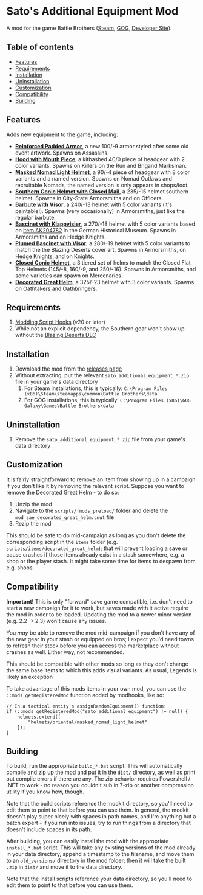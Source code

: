 # Sato's Additional Equipment Mod

A mod for the game Battle Brothers ([Steam](https://store.steampowered.com/app/365360/Battle_Brothers/), [GOG](https://www.gog.com/game/battle_brothers), [Developer Site](http://battlebrothersgame.com/buy-battle-brothers/)).

## Table of contents

-   [Features](#features)
-   [Requirements](#requirements)
-   [Installation](#installation)
-   [Uninstallation](#uninstallation)
-   [Customization](#customization)
-   [Compatibility](#compatibility)
-   [Building](#building)

## Features

Adds new equipment to the game, including:

- **[Reinforced Padded Armor](./screenshots/ReinforcedPaddedArmorItemCard.png)**, a new 100/-9 armor styled after some old event artwork. Spawns on Assassins.
- **[Hood with Mouth Piece](./screenshots/HoodWithMouthPieceItemCard.png)**, a kitbashed 40/0 piece of headgear with 2 color variants. Spawns on Killers on the Run and Brigand Marksman.
- **[Masked Nomad Light Helmet](./screenshots/MaskedLightNomadHelmetItemCard.png)**, a 90/-4 piece of headgear with 8 color variants and a named version. Spawns on Nomad Outlaws and recruitable Nomads, the named version is only appears in shops/loot.
- **[Southern Conic Helmet with Closed Mail](./screenshots/SouthernConicHelmetWithClosedMailItemCard.png)**, a 235/-15 helmet southern helmet. Spawns in City-State Armorsmiths and on Officers.
- **[Barbute with Visor](./screenshots/BarbuteWithVisorItemCard.png)**, a 240/-13 helmet with 5 color variants (it's paintable!). Spawns (very occasionally) in Armorsmiths, just like the regular barbute.
- **[Bascinet with Klappvisier](./screenshots/BascinetWithKlappvisierItemCard.png)**, a 270/-18 helmet with 5 color variants based on [item AK204782](https://objekt.db.dhm.de/objekt/AK204782) in the German Historical Museum. Spawns in Armorsmiths and on Hedge Knights.
- **[Plumed Bascinet with Visor](./screenshots/BascinetWithVisorItemCard.png)**, a 280/-19 helmet with 5 color variants to match the the Blazing Deserts cover art. Spawns in Armorsmiths, on Hedge Knights, and on Knights.
- **[Closed Conic Helmet](./screenshots/ClosedConicHelmetItemCard.png)**, a 3 tiered set of helms to match the Closed Flat Top Helmets (145/-8, 160/-9, and 250/-16). Spawns in Armorsmiths, and some varieties can spawn on Mercenaries.
- **[Decorated Great Helm](./screenshots/DecoratedGreatHelmItemCard.png)**, a 325/-23 helmet with 3 color variants. Spawns on Oathtakers and Oathbringers.

## Requirements

1) [Modding Script Hooks](https://www.nexusmods.com/battlebrothers/mods/42) (v20 or later)
2) While not an explicit dependency, the Southern gear won't show up without the [Blazing Deserts DLC](http://battlebrothersgame.com/blazing-deserts-release/)

## Installation

1) Download the mod from the [releases page](https://github.com/jcsato/sato_additional_equipment_mod/releases/latest)
2) Without extracting, put the relevant `sato_additional_equipment_*.zip` file in your game's data directory
    1) For Steam installations, this is typically: `C:\Program Files (x86)\Steam\steamapps\common\Battle Brothers\data`
    2) For GOG installations, this is typically: `C:\Program Files (x86)\GOG Galaxy\Games\Battle Brothers\data`

## Uninstallation

1) Remove the `sato_additional_equipment_*.zip` file from your game's data directory

## Customization

It is fairly straightforward to remove an item from showing up in a campaign if you don't like it by removing the relevant script. Suppose you want to remove the Decorated Great Helm - to do so:

1) Unzip the mod
2) Navigate to the `scripts/!mods_preload/` folder and delete the `mod_sae_decorated_great_helm.cnut` file
3) Rezip the mod

This should be safe to do mid-campaign as long as you don't delete the corresponding script in the `items` folder (e.g. `scripts/items/decorated_great_helm`); that will prevent loading a save or cause crashes if those items already exist in a stash somewhere, e.g. a shop or the player stash. It might take some time for items to despawn from e.g. shops.

## Compatibility

**Important!** This is only "forward" save game compatible, i.e. don't need to start a new campaign for it to work, but saves made with it active require the mod in order to be loaded. Updating the mod to a newer minor version (e.g. 2.2 -> 2.3) won't cause any issues.

You _may_ be able to remove the mod mid-campaign if you don't have any of the new gear in your stash or equipped on bros; I expect you'd need towns to refresh their stock before you can access the marketplace without crashes as well. Either way, not recommended.

This should be compatible with other mods so long as they don't change the same base items to which this adds visual variants. As usual, Legends is likely an exception

To take advantage of this mods items in your own mod, you can use the `::mods_getRegisteredMod` function added by modhooks, like so:
```squirrel
// In a tactical entity's assignRandomEquipment() function:
if (::mods_getRegisteredMod("sato_additional_equipment") != null) {
    helmets.extend([
        "helmets/oriental/masked_nomad_light_helmet"
    ]);
}
```

## Building

To build, run the appropriate `build_*.bat` script. This will automatically compile and zip up the mod and put it in the `dist/` directory, as well as print out compile errors if there are any. The zip behavior requires Powershell / .NET to work - no reason you couldn't sub in 7-zip or another compression utility if you know how, though.

Note that the build scripts reference the modkit directory, so you'll need to edit them to point to that before you can use them. In general, the modkit doesn't play super nicely with spaces in path names, and I'm anything but a batch expert - if you run into issues, try to run things from a directory that doesn't include spaces in its path.

After building, you can easily install the mod with the appropriate `install_*.bat` script. This will take any existing versions of the mod already in your data directory, append a timestamp to the filename, and move them to an `old_versions/` directory in the mod folder; then it will take the built `.zip` in `dist/` and move it to the data directory.

Note that the install scripts reference your data directory, so you'll need to edit them to point to that before you can use them.
